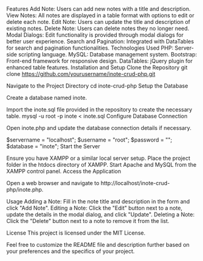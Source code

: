 Features
Add Note: Users can add new notes with a title and description.
View Notes: All notes are displayed in a table format with options to edit or delete each note.
Edit Note: Users can update the title and description of existing notes.
Delete Note: Users can delete notes they no longer need.
Modal Dialogs: Edit functionality is provided through modal dialogs for better user experience.
Search and Pagination: Integrated with DataTables for search and pagination functionalities.
Technologies Used
PHP: Server-side scripting language.
MySQL: Database management system.
Bootstrap: Front-end framework for responsive design.
DataTables: jQuery plugin for enhanced table features.
Installation and Setup
Clone the Repository
git clone https://github.com/yourusername/inote-crud-php.git

Navigate to the Project Directory
cd inote-crud-php
Setup the Database

Create a database named inote.

Import the inote.sql file provided in the repository to create the necessary table.
mysql -u root -p inote < inote.sql
Configure Database Connection

Open inote.php and update the database connection details if necessary.

$servername = "localhost";
$username = "root";
$password = "";
$database = "inote";
Start the Server

Ensure you have XAMPP or a similar local server setup.
Place the project folder in the htdocs directory of XAMPP.
Start Apache and MySQL from the XAMPP control panel.
Access the Application

Open a web browser and navigate to http://localhost/inote-crud-php/inote.php.

Usage
Adding a Note: Fill in the note title and description in the form and click "Add Note".
Editing a Note: Click the "Edit" button next to a note, update the details in the modal dialog, and click "Update".
Deleting a Note: Click the "Delete" button next to a note to remove it from the list.

License
This project is licensed under the MIT License.

Feel free to customize the README file and description further based on your preferences and the specifics of your project.






